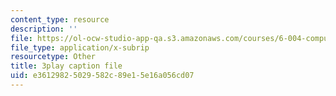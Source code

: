 ```yaml
---
content_type: resource
description: ''
file: https://ol-ocw-studio-app-qa.s3.amazonaws.com/courses/6-004-computation-structures-spring-2017/e36129825029582c89e15e16a056cd07_3HIV4MnLGCw.vtt
file_type: application/x-subrip
resourcetype: Other
title: 3play caption file
uid: e3612982-5029-582c-89e1-5e16a056cd07
---
```

